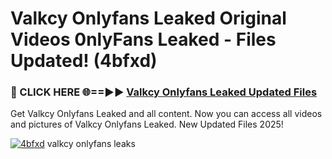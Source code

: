 # Valkcy Onlyfans Leaked Original Videos 0nlyFans Leaked - Files Updated! (4bfxd)

<h3>🔴 CLICK HERE 🌐==►► <a href="https://tinyurl.com/brd5kh86" rel="nofollow">Valkcy Onlyfans Leaked Updated Files</a></h3>

Get Valkcy Onlyfans Leaked and all content. Now you can access all videos and pictures of Valkcy Onlyfans Leaked. New Updated Files 2025!

[![4bfxd](https://i.imgur.com/K7sEzmb.gif)](https://tinyurl.com/brd5kh86)
valkcy onlyfans leaks